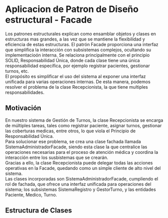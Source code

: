 # Aplicacion de Patron de Diseño estructural - Facade
 Los patrones estructurales explican como ensamblar objetos y clases en estructuras mas grandes, a las vez que se mantiene la flexibilidad y eficiencia de estas estructuras. El patrón Facade proporciona una interfaz que simplifica la interacción con subsistemas complejos, ocultando su implementacioón interna. Se relaciona principalmente con el principio SOLID, Responsabilidad Única, donde cada clase tiene una única responsabilidad específica, por ejemplo registrar pacientes, gestionar turnos, etc.  
El propósito es simplificar el uso del sistema al exponer una interfaz unificada para varias operaciones internas. De esta manera, podemos resolver el problema de la clase Recepcionista, la que tiene multiples responsabilidades.  
 
## Motivación
En nuestro sistema de Gestión de Turnos, la clase Recepcionista se encarga de múltiples tareas, tales como registrar paciente, asignar turnos, gestionar las coberturas medicas, entre otros, lo que viola el Principio de Responsabilidad Única.  
Para solucionar ese problema, se crea una clase fachada llamada SistemaAdministradorFacade, siendo esta clase la que centralice las operaciones necesarias para el proceso de atención médica y coordina la interacción entre los susbistemas que se crearán.  
Gracias a ello, la clase Recepcionista puede delegar todas las acciones operativas en la Facade, quedando como un simple cliente de alto nivel del sistema.  
Las clases incorporadas son SistemaAdministradorFacade, cumpliendo el rol de fachada, que ofrece una interfaz unificada para operaciones del sistema; los subsistemas SistemaRegistro y GestorTurno, y las entidades Paciente, Medico, Turno. 

## Estructura de Clases
